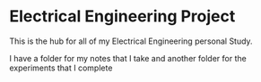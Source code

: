 # Electrical Engineering Project

This is the hub for all of my Electrical Engineering personal Study. 

I have a folder for my notes that I take and another folder for the experiments that I complete
